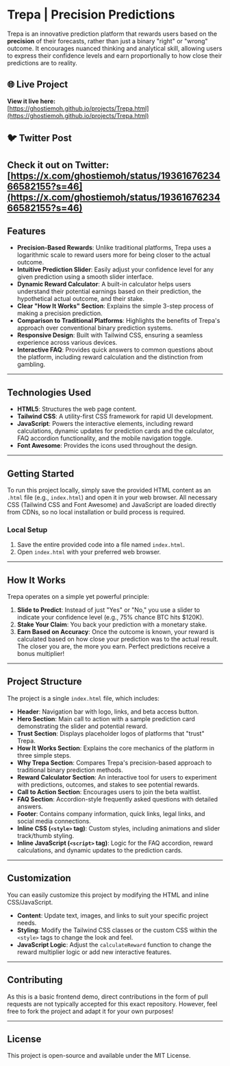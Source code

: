 # Trepa | Precision Predictions

Trepa is an innovative prediction platform that rewards users based on the **precision** of their forecasts, rather than just a binary "right" or "wrong" outcome. It encourages nuanced thinking and analytical skill, allowing users to express their confidence levels and earn proportionally to how close their predictions are to reality.

## 🌐 Live Project

**View it live here:**  
[https://ghostiemoh.github.io/projects/Trepa.html](https://ghostiemoh.github.io/projects/Trepa.html)

## 🐦 Twitter Post

**Check it out on Twitter:**  
[https://x.com/ghostiemoh/status/1936167623466582155?s=46](https://x.com/ghostiemoh/status/1936167623466582155?s=46)
---

## Features

* **Precision-Based Rewards**: Unlike traditional platforms, Trepa uses a logarithmic scale to reward users more for being closer to the actual outcome.
* **Intuitive Prediction Slider**: Easily adjust your confidence level for any given prediction using a smooth slider interface.
* **Dynamic Reward Calculator**: A built-in calculator helps users understand their potential earnings based on their prediction, the hypothetical actual outcome, and their stake.
* **Clear "How It Works" Section**: Explains the simple 3-step process of making a precision prediction.
* **Comparison to Traditional Platforms**: Highlights the benefits of Trepa's approach over conventional binary prediction systems.
* **Responsive Design**: Built with Tailwind CSS, ensuring a seamless experience across various devices.
* **Interactive FAQ**: Provides quick answers to common questions about the platform, including reward calculation and the distinction from gambling.

---

## Technologies Used

* **HTML5**: Structures the web page content.
* **Tailwind CSS**: A utility-first CSS framework for rapid UI development.
* **JavaScript**: Powers the interactive elements, including reward calculations, dynamic updates for prediction cards and the calculator, FAQ accordion functionality, and the mobile navigation toggle.
* **Font Awesome**: Provides the icons used throughout the design.

---

## Getting Started

To run this project locally, simply save the provided HTML content as an `.html` file (e.g., `index.html`) and open it in your web browser. All necessary CSS (Tailwind CSS and Font Awesome) and JavaScript are loaded directly from CDNs, so no local installation or build process is required.

### Local Setup

1.  Save the entire provided code into a file named `index.html`.
2.  Open `index.html` with your preferred web browser.

---

## How It Works

Trepa operates on a simple yet powerful principle:

1.  **Slide to Predict**: Instead of just "Yes" or "No," you use a slider to indicate your confidence level (e.g., 75% chance BTC hits $120K).
2.  **Stake Your Claim**: You back your prediction with a monetary stake.
3.  **Earn Based on Accuracy**: Once the outcome is known, your reward is calculated based on how close your prediction was to the actual result. The closer you are, the more you earn. Perfect predictions receive a bonus multiplier!

---

## Project Structure

The project is a single `index.html` file, which includes:

* **Header**: Navigation bar with logo, links, and beta access button.
* **Hero Section**: Main call to action with a sample prediction card demonstrating the slider and potential reward.
* **Trust Section**: Displays placeholder logos of platforms that "trust" Trepa.
* **How It Works Section**: Explains the core mechanics of the platform in three simple steps.
* **Why Trepa Section**: Compares Trepa's precision-based approach to traditional binary prediction methods.
* **Reward Calculator Section**: An interactive tool for users to experiment with predictions, outcomes, and stakes to see potential rewards.
* **Call to Action Section**: Encourages users to join the beta waitlist.
* **FAQ Section**: Accordion-style frequently asked questions with detailed answers.
* **Footer**: Contains company information, quick links, legal links, and social media connections.
* **Inline CSS (`<style>` tag)**: Custom styles, including animations and slider track/thumb styling.
* **Inline JavaScript (`<script>` tag)**: Logic for the FAQ accordion, reward calculations, and dynamic updates to the prediction cards.

---

## Customization

You can easily customize this project by modifying the HTML and inline CSS/JavaScript.

* **Content**: Update text, images, and links to suit your specific project needs.
* **Styling**: Modify the Tailwind CSS classes or the custom CSS within the `<style>` tags to change the look and feel.
* **JavaScript Logic**: Adjust the `calculateReward` function to change the reward multiplier logic or add new interactive features.

---

## Contributing

As this is a basic frontend demo, direct contributions in the form of pull requests are not typically accepted for this exact repository. However, feel free to fork the project and adapt it for your own purposes!

---

## License

This project is open-source and available under the MIT License.
